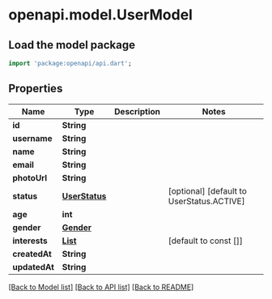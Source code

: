 # openapi.model.UserModel

## Load the model package
```dart
import 'package:openapi/api.dart';
```

## Properties
Name | Type | Description | Notes
------------ | ------------- | ------------- | -------------
**id** | **String** |  | 
**username** | **String** |  | 
**name** | **String** |  | 
**email** | **String** |  | 
**photoUrl** | **String** |  | 
**status** | [**UserStatus**](UserStatus.md) |  | [optional] [default to UserStatus.ACTIVE]
**age** | **int** |  | 
**gender** | [**Gender**](Gender.md) |  | 
**interests** | [**List<Interests>**](Interests.md) |  | [default to const []]
**createdAt** | **String** |  | 
**updatedAt** | **String** |  | 

[[Back to Model list]](../README.md#documentation-for-models) [[Back to API list]](../README.md#documentation-for-api-endpoints) [[Back to README]](../README.md)


